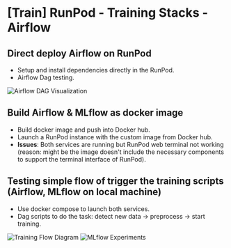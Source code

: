 # [Train] RunPod - Training Stacks - Airflow

## Direct deploy Airflow on RunPod
* Setup and install dependencies directly in the RunPod. 
* Airflow Dag testing. 

![Airflow DAG Visualization](Image_1)

## Build Airflow & MLflow as docker image
* Build docker image and push into Docker hub.
* Launch a RunPod instance with the custom image from Docker hub. 
* **Issues**: Both services are running but RunPod web terminal not working (reason: might be the image doesn't include the necessary components to support the terminal interface of RunPod). 

## Testing simple flow of trigger the training scripts (Airflow, MLflow on local machine)
* Use docker compose to launch both services.
* Dag scripts to do the task: detect new data → preprocess → start training.

![Training Flow Diagram](Image_2)
![MLflow Experiments](Image_3)
